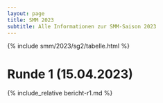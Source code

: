 ```yaml
---
layout: page
title: SMM 2023
subtitle: Alle Informationen zur SMM-Saison 2023
---
```


{% include smm/2023/sg2/tabelle.html %}

# Runde 1 (15.04.2023)

{% include_relative bericht-r1.md %}
